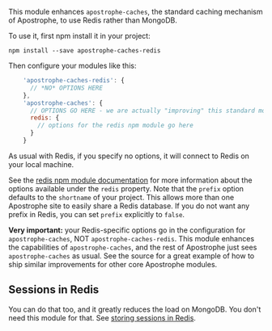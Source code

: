 This module enhances `apostrophe-caches`, the standard caching mechanism of Apostrophe, to use Redis rather than MongoDB.

To use it, first npm install it in your project:

```
npm install --save apostrophe-caches-redis
```

Then configure your modules like this:

```javascript
    'apostrophe-caches-redis': {
      // *NO* OPTIONS HERE
    },
    'apostrophe-caches': {
      // OPTIONS GO HERE - we are actually "improving" this standard module
      redis: {
        // options for the redis npm module go here
      }
    }
```

As usual with Redis, if you specify no options, it will connect to Redis on your local machine.

See the [redis npm module documentation](https://www.npmjs.com/package/redis) for more information about the options available under the `redis` property. Note that the `prefix` option defaults to the `shortname` of your project. This allows more than one Apostrophe site to easily share a Redis database. If you do not want any prefix in Redis, you can set `prefix` explicitly to `false`.

**Very important:** your Redis-specific options go in the configuration for `apostrophe-caches`, NOT `apostrophe-caches-redis`. This module enhances the capabilities of `apostrophe-caches`, and the rest of Apostrophe just sees `apostrophe-caches` as usual. See the source for a great example of how to ship similar improvements for other core Apostrophe modules.

## Sessions in Redis

You can do that too, and it greatly reduces the load on MongoDB. You don't need this module for that. See [storing sessions in Redis](http://apostrophecms.org/docs/tutorials/howtos/storing-sessions-in-redis.html).

